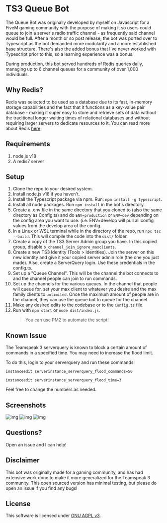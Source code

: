 # TS3 Queue Bot

The Queue Bot was originally developed by myself on Javascript for a FiveM gaming community with the purpose of making it so users could queue to join a server's radio traffic channel - as frequently said channel would be full. After a month or so post release, the bot was ported over to Typescript as the bot demanded more modularity and a more established base structure. There's also the added bonus that I've never worked with Typescript prior to this, so a learning experience was a bonus.

During production, this bot served hundreds of Redis queries daily, managing up to 6 channel queues for a community of over 1,000 individuals.

## Why Redis?
Redis was selected to be used as a database due to its fast, in-memory storage capabilities and the fact that it functions as a key-value pair database - making it super easy to store and retrieve sets of data without the traditional longer waiting times of relational databases and without requiring larger servers to dedicate resources to it. You can read more about Redis [here](https://redis.io/about/).

## Requirements
1. node.js v18
2. A redis7 server

## Setup

1. Clone the repo to your desired system.
2. Install node.js v18 if you haven't.
3. Install the Typescript package via npm. Run: ``npm install -g typescript``.
4. Install all node packages. Run ``npm install`` in the bot's directory.
5. Create a .env file in the same directory that you cloned to (also the same directory as Config.ts) and do ``ENV=production`` or ``ENV=dev`` depending on the config area you want to use. (i.e. ENV=develop will pull all config values from the develop area of the config.
6. In a Linux or WSL terminal while in the directory of the repo, run ``npx tsc --build``. This will compile the code into the ``dist/`` folder.
7. Create a copy of the TS3 Server Admin group you have. In this copied group, disable ``b_channel_join_ignore_maxclients``.
8. Create a new TS3 Identity (Tools > Identities). Join the server on this new identity and give it your copied server admin role (the one you just made). Also, create a ServerQuery login. Use these credentials in the config.ts.
9. Set up a "Queue Channel". This will be the channel the bot connects to and the channel people can join to run commands.
10. Set up the channels for the various queues. In the channel that people will queue for, set your max client to whatever you desire and the max family clients to ``unlimited``. Once the maximum amount of people are in the channel, they can use the queue bot to queue for the channel.
11. Make any desired edits to the codebase or to the ``Config.ts`` file.
12. Run with ``npm start`` or ``node dist/index.js``.
	> You can use PM2 to automate the script!

## Known Issue
The Teamspeak 3 serverquery is known to block a certain amount of commands in a specified time. You may need to increase the flood limit.

To do this, login to your serverquery and run these commands:

``instanceedit serverinstance_serverquery_flood_commands=50``

``instanceedit serverinstance_serverquery_flood_time=3``

Feel free to change the numbers as needed.

## Screenshots
![img](https://i.gyazo.com/31c0169684a6cb709c71017c034f7349.png)
![img](https://i.gyazo.com/f2898b85cf6bbd2cf7411c18fe545e82.png)
![img](https://i.gyazo.com/2b832202a1f64162c36081b24a93af0a.png)

## Questions?
Open an issue and I can help!

## Disclaimer
This bot was originally made for a gaming community, and has had extensive work done to make it more generalized for the Teamspeak 3 community. This open sourced version has minimal testing, but please do open an issue if you find any bugs!

## License

This software is licensed under [GNU AGPL v3](https://choosealicense.com/licenses/agpl-3.0/).

